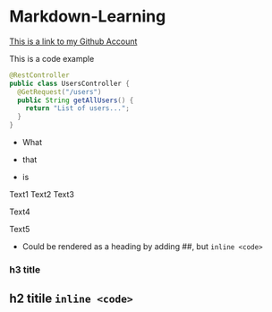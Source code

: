 # Markdown-Learning

[This is a link to my Github Account](https://github.com/vladimir-shiderov/)

This is a code example
```java
@RestController
public class UsersController {
  @GetRequest("/users")
  public String getAllUsers() {
    return "List of users...";
  }
}
```

* What
+ that
- is

Text1
Text2
Text3

Text4

Text5
- Could be rendered as a heading by adding ##, but `inline <code>`

### h3 title
## h2 titile `inline <code>`
